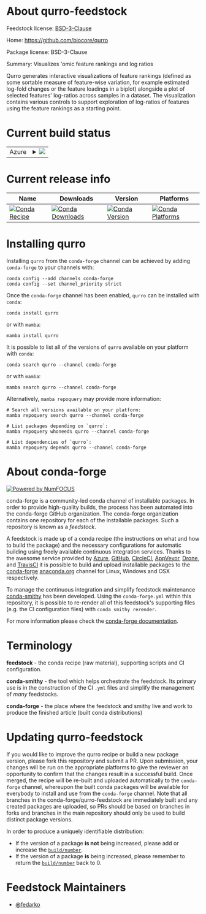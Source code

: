 About qurro-feedstock
=====================

Feedstock license: [BSD-3-Clause](https://github.com/conda-forge/qurro-feedstock/blob/main/LICENSE.txt)

Home: https://github.com/biocore/qurro

Package license: BSD-3-Clause

Summary: Visualizes 'omic feature rankings and log ratios

Qurro generates interactive visualizations of feature rankings (defined
as some sortable measure of feature-wise variation, for example estimated
log-fold changes or the feature loadings in a biplot) alongside a plot of
selected features' log-ratios across samples in a dataset. The
visualization contains various controls to support exploration of
log-ratios of features using the feature rankings as a starting point.


Current build status
====================


<table>
    
  <tr>
    <td>Azure</td>
    <td>
      <details>
        <summary>
          <a href="https://dev.azure.com/conda-forge/feedstock-builds/_build/latest?definitionId=9417&branchName=main">
            <img src="https://dev.azure.com/conda-forge/feedstock-builds/_apis/build/status/qurro-feedstock?branchName=main">
          </a>
        </summary>
        <table>
          <thead><tr><th>Variant</th><th>Status</th></tr></thead>
          <tbody><tr>
              <td>linux_64</td>
              <td>
                <a href="https://dev.azure.com/conda-forge/feedstock-builds/_build/latest?definitionId=9417&branchName=main">
                  <img src="https://dev.azure.com/conda-forge/feedstock-builds/_apis/build/status/qurro-feedstock?branchName=main&jobName=linux&configuration=linux%20linux_64_" alt="variant">
                </a>
              </td>
            </tr><tr>
              <td>osx_64</td>
              <td>
                <a href="https://dev.azure.com/conda-forge/feedstock-builds/_build/latest?definitionId=9417&branchName=main">
                  <img src="https://dev.azure.com/conda-forge/feedstock-builds/_apis/build/status/qurro-feedstock?branchName=main&jobName=osx&configuration=osx%20osx_64_" alt="variant">
                </a>
              </td>
            </tr>
          </tbody>
        </table>
      </details>
    </td>
  </tr>
</table>

Current release info
====================

| Name | Downloads | Version | Platforms |
| --- | --- | --- | --- |
| [![Conda Recipe](https://img.shields.io/badge/recipe-qurro-green.svg)](https://anaconda.org/conda-forge/qurro) | [![Conda Downloads](https://img.shields.io/conda/dn/conda-forge/qurro.svg)](https://anaconda.org/conda-forge/qurro) | [![Conda Version](https://img.shields.io/conda/vn/conda-forge/qurro.svg)](https://anaconda.org/conda-forge/qurro) | [![Conda Platforms](https://img.shields.io/conda/pn/conda-forge/qurro.svg)](https://anaconda.org/conda-forge/qurro) |

Installing qurro
================

Installing `qurro` from the `conda-forge` channel can be achieved by adding `conda-forge` to your channels with:

```
conda config --add channels conda-forge
conda config --set channel_priority strict
```

Once the `conda-forge` channel has been enabled, `qurro` can be installed with `conda`:

```
conda install qurro
```

or with `mamba`:

```
mamba install qurro
```

It is possible to list all of the versions of `qurro` available on your platform with `conda`:

```
conda search qurro --channel conda-forge
```

or with `mamba`:

```
mamba search qurro --channel conda-forge
```

Alternatively, `mamba repoquery` may provide more information:

```
# Search all versions available on your platform:
mamba repoquery search qurro --channel conda-forge

# List packages depending on `qurro`:
mamba repoquery whoneeds qurro --channel conda-forge

# List dependencies of `qurro`:
mamba repoquery depends qurro --channel conda-forge
```


About conda-forge
=================

[![Powered by
NumFOCUS](https://img.shields.io/badge/powered%20by-NumFOCUS-orange.svg?style=flat&colorA=E1523D&colorB=007D8A)](https://numfocus.org)

conda-forge is a community-led conda channel of installable packages.
In order to provide high-quality builds, the process has been automated into the
conda-forge GitHub organization. The conda-forge organization contains one repository
for each of the installable packages. Such a repository is known as a *feedstock*.

A feedstock is made up of a conda recipe (the instructions on what and how to build
the package) and the necessary configurations for automatic building using freely
available continuous integration services. Thanks to the awesome service provided by
[Azure](https://azure.microsoft.com/en-us/services/devops/), [GitHub](https://github.com/),
[CircleCI](https://circleci.com/), [AppVeyor](https://www.appveyor.com/),
[Drone](https://cloud.drone.io/welcome), and [TravisCI](https://travis-ci.com/)
it is possible to build and upload installable packages to the
[conda-forge](https://anaconda.org/conda-forge) [anaconda.org](https://anaconda.org/)
channel for Linux, Windows and OSX respectively.

To manage the continuous integration and simplify feedstock maintenance
[conda-smithy](https://github.com/conda-forge/conda-smithy) has been developed.
Using the ``conda-forge.yml`` within this repository, it is possible to re-render all of
this feedstock's supporting files (e.g. the CI configuration files) with ``conda smithy rerender``.

For more information please check the [conda-forge documentation](https://conda-forge.org/docs/).

Terminology
===========

**feedstock** - the conda recipe (raw material), supporting scripts and CI configuration.

**conda-smithy** - the tool which helps orchestrate the feedstock.
                   Its primary use is in the construction of the CI ``.yml`` files
                   and simplify the management of *many* feedstocks.

**conda-forge** - the place where the feedstock and smithy live and work to
                  produce the finished article (built conda distributions)


Updating qurro-feedstock
========================

If you would like to improve the qurro recipe or build a new
package version, please fork this repository and submit a PR. Upon submission,
your changes will be run on the appropriate platforms to give the reviewer an
opportunity to confirm that the changes result in a successful build. Once
merged, the recipe will be re-built and uploaded automatically to the
`conda-forge` channel, whereupon the built conda packages will be available for
everybody to install and use from the `conda-forge` channel.
Note that all branches in the conda-forge/qurro-feedstock are
immediately built and any created packages are uploaded, so PRs should be based
on branches in forks and branches in the main repository should only be used to
build distinct package versions.

In order to produce a uniquely identifiable distribution:
 * If the version of a package **is not** being increased, please add or increase
   the [``build/number``](https://docs.conda.io/projects/conda-build/en/latest/resources/define-metadata.html#build-number-and-string).
 * If the version of a package **is** being increased, please remember to return
   the [``build/number``](https://docs.conda.io/projects/conda-build/en/latest/resources/define-metadata.html#build-number-and-string)
   back to 0.

Feedstock Maintainers
=====================

* [@fedarko](https://github.com/fedarko/)

